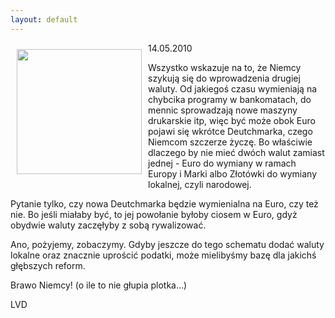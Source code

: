 ```yaml
---
layout: default
---
```

<p><img src="{{site.baseurl}}\articles\pictures\465.eurodm.jpg" align="left" style="margin: 10px 10px" width="200"><!--32-->
14.05.2010</p><p></p><p>Wszystko wskazuje na to, że Niemcy szykują się do wprowadzenia drugiej waluty. Od jakiegoś czasu wymieniają na chybcika programy w bankomatach, do mennic sprowadzają nowe maszyny drukarskie itp, więc być może obok Euro pojawi się wkrótce Deutchmarka, czego Niemcom szczerze życzę. Bo właściwie dlaczego by nie mieć dwóch walut zamiast jednej - Euro do wymiany w ramach Europy i Marki albo Złotówki do wymiany lokalnej, czyli narodowej. </p><p></p><p>Pytanie tylko, czy nowa Deutchmarka będzie wymienialna na Euro, czy też nie. Bo jeśli miałaby być, to jej powołanie byłoby ciosem w Euro, gdyż obydwie waluty zaczęłyby z sobą rywalizować.</p><p></p><p>Ano, pożyjemy, zobaczymy. Gdyby  jeszcze do tego schematu dodać waluty lokalne oraz znacznie uprościć podatki, może mielibyśmy bazę dla jakichś głębszych reform. </p><p></p><p>Brawo Niemcy! (o ile to nie głupia plotka...)</p><p></p><p>LVD</p><p></p>